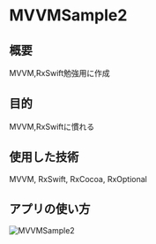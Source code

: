 # MVVMSample2
## 概要
MVVM,RxSwift勉強用に作成
## 目的
MVVM,RxSwiftに慣れる
## 使用した技術
MVVM, RxSwift, RxCocoa, RxOptional
## アプリの使い方
![MVVMSample2](https://user-images.githubusercontent.com/108079580/216914889-f914b32c-f19b-4fa6-87c0-1573749b5ff8.gif)
